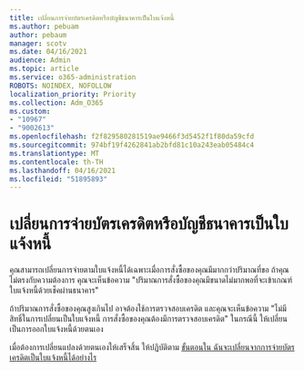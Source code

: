 ```yaml
---
title: เปลี่ยนการจ่ายบัตรเครดิตหรือบัญชีธนาคารเป็นใบแจ้งหนี้
ms.author: pebuam
author: pebaum
manager: scotv
ms.date: 04/16/2021
audience: Admin
ms.topic: article
ms.service: o365-administration
ROBOTS: NOINDEX, NOFOLLOW
localization_priority: Priority
ms.collection: Adm_O365
ms.custom:
- "10967"
- "9002613"
ms.openlocfilehash: f2f829580281519ae9466f3d5452f1f80da59cfd
ms.sourcegitcommit: 974bf19f4262841ab2bfd81c10a243eab05484c4
ms.translationtype: MT
ms.contentlocale: th-TH
ms.lasthandoff: 04/16/2021
ms.locfileid: "51895893"
---
```

# <a name="change-from-credit-card-or-bank-account-payments-to-invoice"></a>เปลี่ยนการจ่ายบัตรเครดิตหรือบัญชีธนาคารเป็นใบแจ้งหนี้

คุณสามารถเปลี่ยนการจ่ายตามใบแจ้งหนี้ได้เฉพาะเมื่อการสั่งซื้อของคุณมีมากกว่าปริมาณที่ขอ ถ้าคุณไม่ตรงกับความต้องการ คุณจะเห็นข้อความ "ปริมาณการสั่งซื้อของคุณมีขนาดไม่มากพอที่จะเข้าเกณฑ์ใบแจ้งหนี้ด้วยเช็คผ่านธนาคาร" 

ถ้าปริมาณการสั่งซื้อของคุณสูงเกินไป อาจต้องใช้การตรวจสอบเครดิต และคุณจะเห็นข้อความ "ไม่มีสิทธิ์ในการเปลี่ยนเป็นใบแจ้งหนี้ การสั่งซื้อของคุณต้องมีการตรวจสอบเครดิต" ในกรณีนี้ ให้เปลี่ยนเป็นการออกใบแจ้งหนี้ด้วยตนเอง 

เมื่อต้องการเปลี่ยนแปลงด้วยตนเองให้เสร็จสิ้น ให้ปฏิบัติตาม [ขั้นตอนใน ฉันจะเปลี่ยนจากการจ่ายบัตรเครดิตเป็นใบแจ้งหนี้ได้อย่างไร](https://docs.microsoft.com/alchemyinsights/how-do-i-change-from-credit-card-payments-to-invoice)